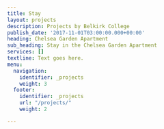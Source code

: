 ```yaml
---
title: Stay
layout: projects
description: Projects by Belkirk College
publish_date: '2017-11-01T03:00:00.000+00:00'
heading: Chelsea Garden Apartment
sub_heading: Stay in the Chelsea Garden Apartment
services: []
textline: Text goes here.
menu:
  navigation:
    identifier: _projects
    weight: 3
  footer:
    identifier: _projects
    url: "/projects/"
    weight: 2

---
```

